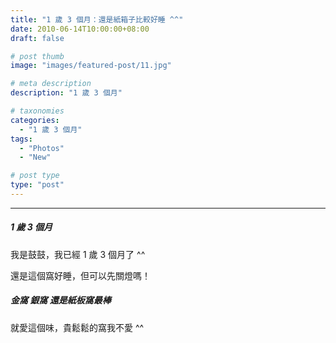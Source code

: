 ```yaml
---
title: "1 歲 3 個月：還是紙箱子比較好睡 ^^"
date: 2010-06-14T10:00:00+08:00
draft: false

# post thumb
image: "images/featured-post/11.jpg"

# meta description
description: "1 歲 3 個月"

# taxonomies
categories:
  - "1 歲 3 個月"
tags:
  - "Photos"
  - "New"

# post type
type: "post"
---
```


<hr>

##### 1 歲 3 個月

我是鼓鼓，我已經 1 歲 3 個月了 ^^

還是這個窩好睡，但可以先關燈嗎！

##### 金窩 銀窩 還是紙板窩最棒

就愛這個味，貴鬆鬆的窩我不愛 ^^

